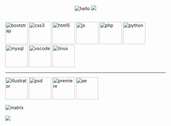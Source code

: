 <center>
 <img src="https://media2.giphy.com/media/LoCxWxf4M3SHqwXDBL/giphy.gif?cid=ecf05e47rnohm9mj00tnodb1lurf1sjy9javx56lunqa39sw&rid=giphy.gif"  alt="hello">
 <img src="https://en.bloggif.com/tmp/96babe67ee9989d831fd6eaeb6f510e0/text.gif?1608067751" >
</center>

<br>
<br>
<span >


  <img height="70px" src="https://media0.giphy.com/media/Sr8xDpMwVKOHUWDVRD/giphy.gif" alt="bootstrap">
  <img height="70px" src="https://media0.giphy.com/media/fsEaZldNC8A1PJ3mwp/giphy.gif" alt="css3">
  <img height="70px" src="https://media2.giphy.com/media/XAxylRMCdpbEWUAvr8/giphy.gif" alt="html5">
  <img height="70px" src="https://media1.giphy.com/media/dC3EHvqJ61hNReoxMV/giphy.gif" alt="js">
  <img height="70px" src="https://media1.giphy.com/media/JqDcpPX8vWahUny0pE/giphy.gif" alt="php">
  <img height="70px" src="https://media4.giphy.com/media/LMt9638dO8dftAjtco/giphy.gif" alt="python">
  <img height="70px" src="https://i.giphy.com/media/W71QxkQgCDM1WJYdFz/giphy.webp" alt="mysql">
  <img height="70px" src="https://media0.giphy.com/media/IdyAQJVN2kVPNUrojM/giphy.gif" alt="vscode">
  <img height="70px" src="https://omgfoss.com/wp-content/uploads/2019/02/linux.gif" alt="linux">

</span>
  <br>
  
  ----
  
<span>    
 <img height="70px" src="https://i.giphy.com/media/2uw4pRauXH8GBjBE1P/giphy.webp" alt="illustrator">
  <img height="70px" src="https://media0.giphy.com/media/fxpZKChLsC4wYtoFqg/giphy.gif" alt="psd">
  <img height="70px" src="https://media3.giphy.com/media/5C0euddWj9dccbOz1H/giphy.gif" alt="premiere">
  <img height="70px" src="https://media1.giphy.com/media/YWaWOJ7v6RfVRiZTYf/source.gif" alt="ae">
</span>

 <span><img src="https://media1.giphy.com/media/3pzLJifxEvLpe/giphy.gif" alt="matrix"> </span>
<br><br>
<a href="https://fabianferno.wordpress.com">
  <img align="center" src="https://github-readme-stats.vercel.app/api?username=fabianferno&show_icons=true&theme=dark&count_private=true&custom_title=fabianferno" />
</a> <br><br>


<!--
**fabianferno/fabianferno** is a ✨ _special_ ✨ repository because its `README.md` (this file) appears on your GitHub profile.
<img src="https://media2.giphy.com/media/zXmbOaTpbY6mA/giphy.gif?cid=ecf05e47aczec36hwropnwj8hldga7yqikvjt8d9pw2xxi3t&rid=giphy.gif" alt="matrix">
Here are some ideas to get you started:
<a href="https://fabianferno.wordpress.com">
  <img align="center" src="https://github-readme-stats.vercel.app/api/top-langs/?username=fabianferno&theme=dark" />
</a>


- 🔭 I’m currently working on ...
- 🌱 I’m currently learning ...
- 👯 I’m looking to collaborate on ...
- 🤔 I’m looking for help with ...
- 💬 Ask me about ...
- 📫 How to reach me: ...
- 😄 Pronouns: ...
- ⚡ Fun fact: ...
-->
